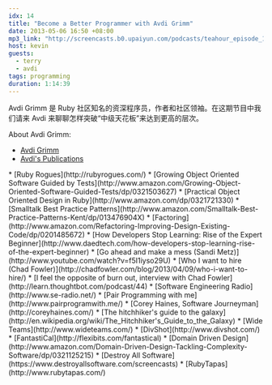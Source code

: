 ```yaml
---
idx: 14
title: "Become a Better Programmer with Avdi Grimm"
date: 2013-05-06 16:50 +08:00
mp3_link: "http://screencasts.b0.upaiyun.com/podcasts/teahour_episode_14.m4a"
host: kevin
guests:
  - terry
  - avdi
tags: programming
duration: 1:14:39
---
```


Avdi Grimm 是 Ruby 社区知名的资深程序员，作者和社区领袖。在这期节目中我们请来 Avdi 来聊聊怎样突破“中级天花板”来达到更高的层次。

About Avdi Grimm:

* [Avdi Grimm](http://about.avdi.org/)
* [Avdi's Publications](https://shiprise.dpdcart.com/)

<section class="notes" markdown="1">
  * [Ruby Rogues](http://rubyrogues.com/)
  * [Growing Object Oriented Software Guided by Tests](http://www.amazon.com/Growing-Object-Oriented-Software-Guided-Tests/dp/0321503627)
  * [Practical Object Oriented Design in Ruby](http://www.amazon.com/dp/0321721330)
  * [Smalltalk Best Practice Patterns](http://www.amazon.com/Smalltalk-Best-Practice-Patterns-Kent/dp/013476904X)
  * [Factoring](http://www.amazon.com/Refactoring-Improving-Design-Existing-Code/dp/0201485672)
  * [How Developers Stop Learning: Rise of the Expert Beginner](http://www.daedtech.com/how-developers-stop-learning-rise-of-the-expert-beginner)
  * [Go ahead and make a mess (Sandi Metz)](http://www.youtube.com/watch?v=f5I1iyso29U)
  * [Who I want to hire (Chad Fowler)](http://chadfowler.com/blog/2013/04/09/who-i-want-to-hire/)
  * [I feel the opposite of burn out, interview with Chad Fowler](http://learn.thoughtbot.com/podcast/44)
  * [Software Engineering Radio](http://www.se-radio.net/)
  * [Pair Programming with me](http://www.pairprogramwith.me/)
  * [Corey Haines, Software Journeyman](http://coreyhaines.com/)
  * [The hitchhiker's guide to the galaxy](http://en.wikipedia.org/wiki/The_Hitchhiker's_Guide_to_the_Galaxy)
  * [Wide Teams](http://www.wideteams.com/)
  * [DivShot](http://www.divshot.com/)
  * [FantastiCal](http://flexibits.com/fantastical)
  * [Domain Driven Design](http://www.amazon.com/Domain-Driven-Design-Tackling-Complexity-Software/dp/0321125215)
  * [Destroy All Software](https://www.destroyallsoftware.com/screencasts)
  * [RubyTapas](http://www.rubytapas.com/)
</section>
